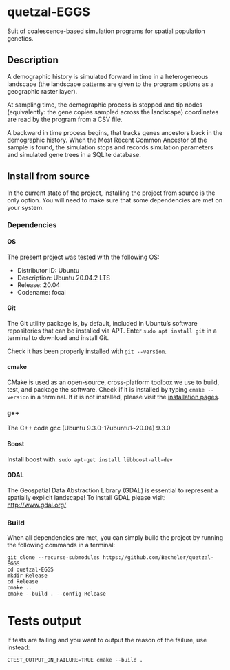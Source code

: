 # quetzal-EGGS

Suit of coalescence-based simulation programs for spatial population genetics.

## Description

A demographic history is simulated forward in time in a heterogeneous landscape
(the landscape patterns are given to the program options as a geographic raster layer).

At sampling time, the demographic process is stopped and tip nodes
(equivalently: the gene copies sampled across the landscape) coordinates are
read by the program from a CSV file.

A backward in time process begins, that tracks genes ancestors back in the
demographic history. When the Most Recent Common Ancestor of the sample is found,
the simulation stops and records simulation parameters and simulated gene trees
in a SQLite database.

## Install from source

In the current state of the project, installing the project from source is the only
option. You will need to make sure that some dependencies are met on your system.

### Dependencies

#### OS

The present project was tested with the following OS:

- Distributor ID:	Ubuntu
- Description:	Ubuntu 20.04.2 LTS
- Release:	20.04
- Codename:	focal

#### Git

The Git utility package is, by default, included in Ubuntu’s software repositories
that can be installed via APT. Enter ```sudo apt install git``` in a terminal
to download and install Git.

Check it has been properly installed with ```git --version```.

#### cmake

CMake is used as an open-source, cross-platform toolbox we use to build, test, and package the software.
Check if it is installed by typing ```cmake --version``` in a terminal.
If it is not installed, please visit the [installation pages](https://vitux.com/how-to-install-cmake-on-ubuntu/).

#### g++

The C++ code
gcc (Ubuntu 9.3.0-17ubuntu1~20.04) 9.3.0

####  Boost

Install boost with: ```sudo apt-get install libboost-all-dev```

#### GDAL

The Geospatial Data Abstraction Library (GDAL) is essential to represent a spatially explicit landscape!
To install GDAL please visit: http://www.gdal.org/

### Build

When all dependencies are met, you can simply build the project by running the
following commands in a terminal:

```
git clone --recurse-submodules https://github.com/Becheler/quetzal-EGGS
cd quetzal-EGGS
mkdir Release
cd Release
cmake ..
cmake --build . --config Release
```

# Tests output
If tests are failing and you want to output the reason of the failure, use instead:

```
CTEST_OUTPUT_ON_FAILURE=TRUE cmake --build .
```

